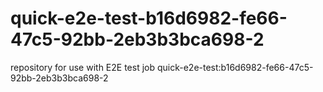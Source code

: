 # quick-e2e-test-b16d6982-fe66-47c5-92bb-2eb3b3bca698-2
repository for use with E2E test job quick-e2e-test:b16d6982-fe66-47c5-92bb-2eb3b3bca698-2
